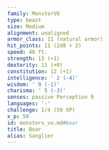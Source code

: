 ```yaml
---
family: MonsterVO
type: beast
size: Medium
alignment: unaligned
armor_class: 11 (natural armor)
hit_points: 11 (2d8 + 2)
speed: 40 ft.
strength: 13 (+1)
dexterity: 11 (+0)
constitution: 12 (+1)
intelligence: ' 2 (-4)'
wisdom: ' 9 (-1)'
charisma: ' 5 (-3)'
senses: passive Perception 9
languages: '-'
challenge: 1/4 (50 XP)
x_p: 50
id: monsters_vo.md#boar
title: Boar
alias: Sanglier
---
```


